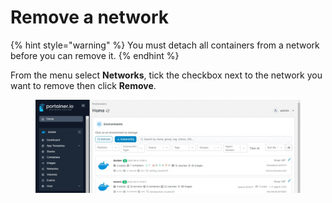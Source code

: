 # Remove a network

{% hint style="warning" %}
You must detach all containers from a network before you can remove it.
{% endhint %}

From the menu select **Networks**, tick the checkbox next to the network you want to remove then click **Remove**.

<figure><img src="../../../.gitbook/assets/2.15-networks-remove.gif" alt=""><figcaption></figcaption></figure>
